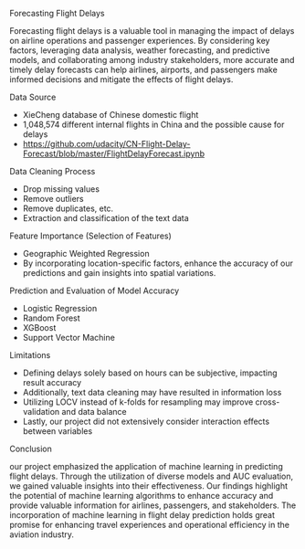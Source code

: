 Forecasting Flight Delays
  
  Forecasting flight delays is a valuable tool in managing the impact of delays on airline operations and passenger experiences. 
  By considering key factors, leveraging data analysis, weather forecasting, and predictive models, and collaborating among industry stakeholders,
  more accurate and timely delay forecasts can help airlines, airports, and passengers make informed decisions and mitigate the effects of flight delays.

Data Source
- XieCheng database of Chinese domestic flight
- 1,048,574 different internal flights in China and the possible cause for delays
- https://github.com/udacity/CN-Flight-Delay-Forecast/blob/master/FlightDelayForecast.ipynb

Data Cleaning Process
- Drop missing values
- Remove outliers
- Remove duplicates, etc.
- Extraction and classification of the text data

Feature Importance (Selection of Features)
- Geographic Weighted Regression
- By incorporating location-specific factors, enhance the accuracy of our predictions and gain insights into spatial variations.

Prediction and Evaluation of Model Accuracy
- Logistic Regression
- Random Forest
- XGBoost
- Support Vector Machine

Limitations
- Defining delays solely based on hours can be subjective, impacting result accuracy
- Additionally, text data cleaning may have resulted in information loss
- Utilizing LOCV instead of k-folds for resampling may improve cross-validation and data balance
- Lastly, our project did not extensively consider interaction effects between variables

Conclusion

our project emphasized the application of machine learning in predicting flight delays. Through the utilization of diverse models and AUC evaluation, we gained valuable insights into their effectiveness. Our findings highlight the potential of machine learning algorithms to enhance accuracy and provide valuable information for airlines, passengers, and stakeholders. The incorporation of machine learning in flight delay prediction holds great promise for enhancing travel experiences and operational efficiency in the aviation industry.



